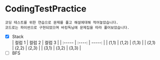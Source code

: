 # CodingTestPractice
```
코딩 테스트를 위한 연습으로 문제를 풀고 해설에대해 적어놓았습니다.
코드로는 파이썬으로 구현되었으며 바킹독님에 문제집을 따라 풀어보았습니다.
```
- [x] Stack</br>
| 컬럼 1 | 컬럼 2 | 컬럼 3 |
| :----- | :----: | -----: |
| (1,1)  | (1,2)  |  (1,3) |
| (2,1)  | (2,2)  |  (2,3) |
| (3,1)  | (3,2)  |  (3,3) |
- [ ] BFS
